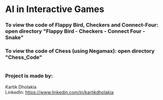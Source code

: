 # AI in Interactive Games

### To view the code of Flappy Bird, Checkers and Connect-Four: open directory "Flappy Bird - Checkers - Connect Four - Snake"

### To view the code of Chess (using Negamax): open directory "Chess_Code"

#

### Project is made by:
Kartik Dholakia \
LinkedIn: https://www.linkedin.com/in/kartikdholakia